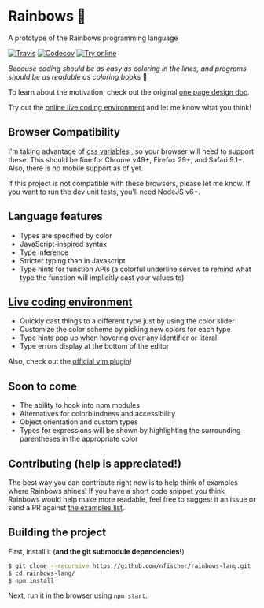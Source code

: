 # Rainbows :rainbow:
A prototype of the Rainbows programming language

[![Travis](https://img.shields.io/travis/nfischer/rainbows-lang.svg?style=flat-square)](https://travis-ci.org/nfischer/rainbows-lang)
[![Codecov](https://img.shields.io/codecov/c/github/nfischer/rainbows-lang/master.svg?style=flat-square&label=coverage)](https://codecov.io/gh/nfischer/rainbows-lang)
[![Try online](https://img.shields.io/badge/try_it-online!-yellow.svg?style=flat-square)](https://nfischer.github.io/rainbows-lang/)

*Because coding should be as easy as coloring in the lines, and programs should
be as readable as coloring books* :art:

To learn about the motivation, check out the original [one page design
doc](doc/OnePager3v2.pdf).

Try out the [online live coding
environment](https://nfischer.github.io/rainbows-lang/ ) and let me know what you
think!

## Browser Compatibility

I'm taking advantage of [css
variables](https://developers.google.com/web/updates/2016/02/css-variables-why-should-you-care?hl=en)
, so your browser will need to support these. This should be fine for Chrome
v49+, Firefox 29+, and Safari 9.1+. Also, there is no mobile support as of yet.

If this project is not compatible with these browsers, please let me know. If
you want to run the dev unit tests, you'll need NodeJS v6+.

## Language features

 - Types are specified by color
 - JavaScript-inspired syntax
 - Type inference
 - Stricter typing than in Javascript
 - Type hints for function APIs (a colorful underline serves to remind what type
   the function will implicitly cast your values to)

## [Live coding environment](https://nfischer.github.io/rainbows-lang/)

 - Quickly cast things to a different type just by using the color slider
 - Customize the color scheme by picking new colors for each type
 - Type hints pop up when hovering over any identifier or literal
 - Type errors display at the bottom of the editor

Also, check out the [official vim
plugin](https://github.com/nfischer/vim-rainbows)!

## Soon to come

 - The ability to hook into npm modules
 - Alternatives for colorblindness and accessibility
 - Object orientation and custom types
 - Types for expressions will be shown by highlighting the surrounding
   parentheses in the appropriate color

## Contributing (help is appreciated!)

The best way you can contribute right now is to help think of examples where
Rainbows shines! If you have a short code snippet you think Rainbows would help
make more readable, feel free to suggest it an issue or send a PR against [the
examples list](src/rb-examples.js).

## Building the project

First, install it (**and the git submodule dependencies!**)

```Bash
$ git clone --recursive https://github.com/nfischer/rainbows-lang.git
$ cd rainbows-lang/
$ npm install
```

Next, run it in the browser using `npm start`.
